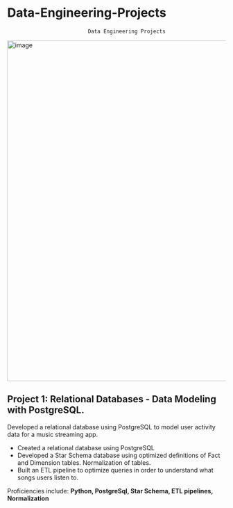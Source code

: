 # Data-Engineering-Projects
                              Data Engineering Projects

<img width="783" alt="image" src="https://user-images.githubusercontent.com/69694512/211547136-4672ad2e-89db-498d-a7ac-132ef8f5f0ba.png">



## Project 1: Relational Databases - Data Modeling with PostgreSQL.
Developed a relational database using PostgreSQL to model user activity data for a music streaming app. 

* Created a relational database using PostgreSQL
* Developed a Star Schema database using optimized definitions of Fact and Dimension tables. Normalization of tables.
* Built an ETL pipeline to optimize queries in order to understand what songs users listen to.

Proficiencies include: **Python, PostgreSql, Star Schema, ETL pipelines, Normalization**
